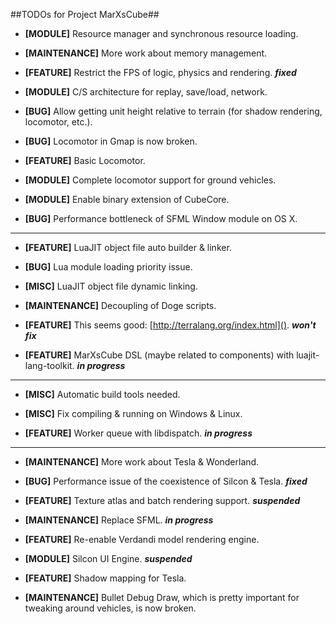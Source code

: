 ##TODOs for Project MarXsCube##

* **[MODULE]** Resource manager and synchronous resource loading.

* **[MAINTENANCE]** More work about memory management.

* **[FEATURE]** Restrict the FPS of logic, physics and rendering. ***fixed***

* **[MODULE]** C/S architecture for replay, save/load, network.

* **[BUG]** Allow getting unit height relative to terrain (for shadow rendering, locomotor, etc.).

* **[BUG]** Locomotor in Gmap is now broken.

* **[FEATURE]** Basic Locomotor.

* **[MODULE]** Complete locomotor support for ground vehicles.

* **[MODULE]** Enable binary extension of CubeCore.

* **[BUG]** Performance bottleneck of SFML Window module on OS X.

---


* **[FEATURE]** LuaJIT object file auto builder & linker.

* **[BUG]** Lua module loading priority issue.

* **[MISC]** LuaJIT object file dynamic linking.

* **[MAINTENANCE]** Decoupling of Doge scripts.

* **[FEATURE]** This seems good: [http://terralang.org/index.html](). ***won't fix***

* **[FEATURE]** MarXsCube DSL (maybe related to components) with luajit-lang-toolkit. ***in progress***


---

* **[MISC]** Automatic build tools needed.

* **[MISC]** Fix compiling & running on Windows & Linux.

* **[FEATURE]** Worker queue with libdispatch. ***in progress***

---

* **[MAINTENANCE]** More work about Tesla & Wonderland.

* **[BUG]** Performance issue of the coexistence of Silcon & Tesla. ***fixed***

* **[FEATURE]** Texture atlas and batch rendering support. ***suspended***

* **[MAINTENANCE]** Replace SFML. ***in progress***

* **[FEATURE]** Re-enable Verdandi model rendering engine.

* **[MODULE]** Silcon UI Engine. ***suspended***

* **[FEATURE]** Shadow mapping for Tesla.

* **[MAINTENANCE]** Bullet Debug Draw, which is pretty important for tweaking around vehicles, is now broken.